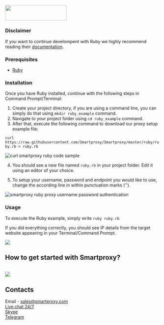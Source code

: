 ## <img src="https://smartproxy.com/wp-content/themes/smartproxy/images/smartproxy-logo.svg" alt="" width="200" height="50"> 

### Disclaimer

If you want to continue develompent with Ruby we highly recommend reading their [documentation](https://www.ruby-lang.org/en/documentation/).

### Prerequisites

* [Ruby](https://www.ruby-lang.org/en/downloads/)

### Installation

Once you have Ruby installed, continue with the following steps in Command Prompt/Terminal:

1. Create your project directory, if you are using a command line, you can simply do that using `mkdir ruby_example` command.
2. Navigate to your project folder using `cd ruby_example` command.
3. After that, execute the following command to download our proxy setup example file:

`curl https://raw.githubusercontent.com/Smartproxy/Smartproxy/master/ruby/ruby.rb > ruby.rb`

<img src="https://i.imgur.com/sHxuSIz.png" alt="curl smartproxy ruby code sample">

4. You should see a new file named `ruby.rb` in your project folder. Edit it using an editor of your choice.

5. To setup your username, password and endpoint you would like to use, change the according line in within punctuation marks ('').

<img src="https://i.imgur.com/aHRRPlH.png" alt="smartproxy ruby proxy username password authentication">

### Usage

To execute the Ruby example, simply write `ruby ruby.rb`

If you did everything correctly, you should see IP details from the target website appearing in your Terminal/Command Prompt.

<img src="https://i.imgur.com/9RdHhku.png">


## How to get started with Smartproxy?
<br>[<img src="https://smartproxy.com/wp-content/uploads/2019/04/How-to-buy-Smartproxy-plans-now.svg">](https://dashboard.smartproxy.com/register)

## Contacts
Email - sales@smartproxy.com
<br><a href="https://smartproxy.com">Live chat 24/7</a>
<br><a href="https://join.skype.com/invite/bZDHw4NZg2G9">Skype</a>
<br><a href="https://t.me/smartproxy_com">Telegram</a>
